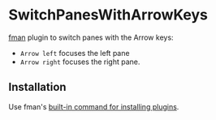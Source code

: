 # SwitchPanesWithArrowKeys
[fman](https://fman.io) plugin to switch panes with the Arrow keys:
 * `Arrow left` focuses the left pane
 * `Arrow right` focuses the right pane.

## Installation
Use fman's
[built-in command for installing plugins](https://fman.io/docs/installing-plugins).